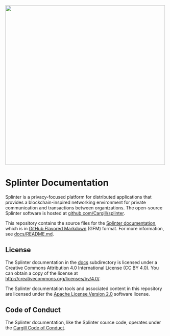 <img src="logos/svg/splinter_logos_fulllogo_gradientblack.svg" width="500">

# Splinter Documentation

Splinter is a privacy-focused platform for distributed applications that
provides a blockchain-inspired networking environment for private communication
and transactions between organizations. The open-source Splinter software is
hosted at [github.com/Cargill/splinter](https://github.com/Cargill/splinter).

This repository contains the source files for the [Splinter
documentation](docs/index.md), which is
in [GitHub Flavored Markdown](https://github.github.com/gfm/) (GFM) format.
For more information, see [docs/README.md](docs/README.md).

## License

The Splinter documentation in the [docs](docs) subdirectory is licensed
under a Creative Commons Attribution 4.0 International License (CC BY 4.0).
You can obtain a copy of the license at
<http://creativecommons.org/licenses/by/4.0/>.

The Splinter documentation tools and associated content in this repository are
licensed under the [Apache License Version 2.0](LICENSE) software license.

## Code of Conduct

The Splinter documentation, like the Splinter source code, operates under the
[Cargill Code of
Conduct](https://github.com/Cargill/code-of-conduct/blob/master/code-of-conduct.md).

